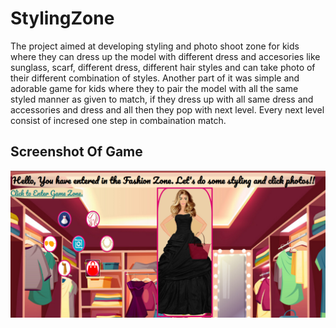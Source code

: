 # StylingZone
 The project aimed at developing styling and photo shoot zone for kids where they can dress up the model with different dress and accesories like sunglass, 
scarf, different dress, different hair styles and can take photo of their different combination of styles.
Another part of it was simple and adorable game for kids where they to pair the model with all the same styled manner as given to match, if they dress up with all same
dress and accessories and dress and all then they pop with next level. Every  next level consist of incresed one step in combaination match.

## **Screenshot Of Game**
![alt text](https://github.com/Varsha-git/StylingZone/blob/master/images/dressingGame.png)
